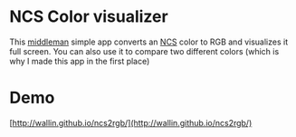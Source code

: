 # NCS Color visualizer

This [middleman](http://middlemanapp.com/) simple app converts an [NCS](http://www.ncscolour.com/) color to RGB and visualizes it full screen.
You can also use it to compare two different colors (which is why I made this app in the first place)

# Demo

[http://wallin.github.io/ncs2rgb/](http://wallin.github.io/ncs2rgb/)